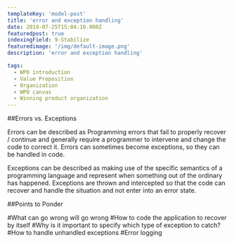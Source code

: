 ```yaml
---
templateKey: 'model-post'
title: 'error and exception handling'
date: 2019-07-25T15:04:10.000Z
featuredpost: true
indexingField: 9-Stabilize
featuredimage: '/img/default-image.png'
description: 'error and exception handling'

tags:
  - WPO introduction
  - Value Proposition
  - Organization
  - WPO canvas
  - Winning product organization
---
```


##Errors vs. Exceptions


Errors can be described as Programming errors that fail to properly recover / continue and generally require a programmer to intervene and change the code to correct it. Errors can sometimes become exceptions, so they can be handled in code.

Exceptions can be described as making use of the specific semantics of a programming language and represent when something out of the ordinary has happened. Exceptions are thrown and intercepted so that the code can recover and handle the situation and not enter into an error state.





##Points to Ponder


#What can go wrong will go wrong
#How to code the application to recover by itself
#Why is it important to specify which type of exception to catch?
#How to handle unhandled exceptions
#Error logging
